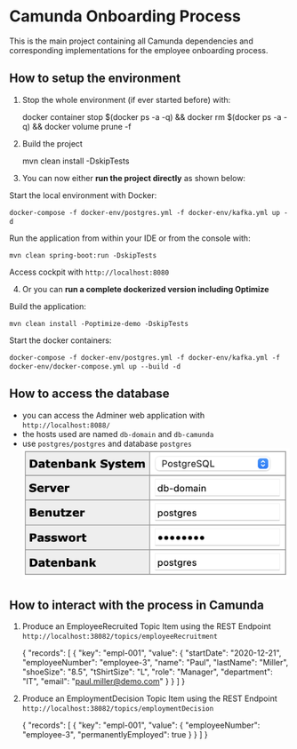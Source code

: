 # Camunda Onboarding Process
This is the main project containing all Camunda dependencies and corresponding implementations for the employee onboarding process. 


## How to setup the environment
1. Stop the whole environment (if ever started before) with:
  

    docker container stop $(docker ps -a -q) && docker rm $(docker ps -a -q) && docker volume prune -f
    

2. Build the project

    
    mvn clean install -DskipTests

3. You can now either **run the project directly** as shown below:

Start the local environment with Docker:
    
    
    docker-compose -f docker-env/postgres.yml -f docker-env/kafka.yml up -d

    
Run the application from within your IDE or from the console with:

    mvn clean spring-boot:run -DskipTests

Access cockpit with `http://localhost:8080`

4. Or you can **run a complete dockerized version including Optimize**

Build the application:

    mvn clean install -Poptimize-demo -DskipTests

Start the docker containers:

    docker-compose -f docker-env/postgres.yml -f docker-env/kafka.yml -f docker-env/docker-compose.yml up --build -d



## How to access the database

* you can access the Adminer web application with `http://localhost:8088/`
* the hosts used are named `db-domain` and `db-camunda`
* use `postgres/postgres` and database `postgres`
![siehe hier:](./adminerLogin.png)
  


## How to interact with the process in Camunda

1. Produce an EmployeeRecruited Topic Item using the REST Endpoint `http://localhost:38082/topics/employeeRecruitment`
 

     {
    "records": [
        {
            "key": "empl-001",
            "value": {
                "startDate": "2020-12-21",
                "employeeNumber": "employee-3",
                "name": "Paul",
                "lastName": "Miller",
                "shoeSize": "8.5",
                "tShirtSize": "L",
                "role": "Manager",
                "department": "IT",
                "email": "paul.miller@demo.com"
                }
            }
        ]
    }


2. Produce an EmploymentDecision Topic Item using the REST Endpoint `http://localhost:38082/topics/employmentDecision`
   

     {
    "records": [
        {
            "key": "empl-001",
            "value": {
                "employeeNumber": "employee-3",
                "permanentlyEmployed": true
                }
            }
        ]
    }
 